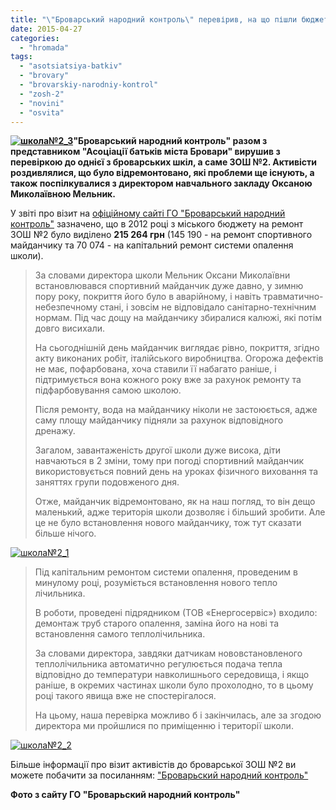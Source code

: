 ```yaml
---
title: "\"Броварський народний контроль\" перевірив, на що пішли бюджетні кошти в ЗОШ №2"
date: 2015-04-27
categories: 
  - "hromada"
tags: 
  - "asotsiatsiya-batkiv"
  - "brovary"
  - "brovarskiy-narodniy-kontrol"
  - "zosh-2"
  - "novini"
  - "osvita"
---
```


**[![школа№2_3](https://mpz.brovary.org/wp-content/uploads/2015/04/IMG_5451.jpg)](https://mpz.brovary.org/wp-content/uploads/2015/04/IMG_5451.jpg)"Броварський народний контроль" разом з представником "Асоціації батьків міста Бровари" вирушив з перевіркою до однієї з броварських шкіл, а саме ЗОШ №2. Активісти роздивлялися, що було відремонтовано, які проблеми ще існують, а також поспілкувалися з директором навчального закладу Оксаною Миколаївною Мельник.**

У звіті про візит на [офіційному сайті ГО "Броварський народний контроль"](http://nk.mybrovary.com/sekreti-vedennya-gospodarstva-vid-direktora-shkoli-2/) зазначено, що в 2012 році з міського бюджету на ремонт ЗОШ №2 було виділено **215 264 грн** (145 190 - на ремонт спортивного майданчику та 70 074 - на капітальний ремонт системи опалення школи).

> За словами директора школи Мельник Оксани Миколаївни встановлювався спортивний майданчик дуже давно, у зимню пору року, покриття його було в аварійному, і навіть травматично-небезпечному стані, і зовсім не відповідало санітарно-технічним нормам. Під час дощу на майданчику збиралися калюжі, які потім довго висихали.
> 
> На сьогоднішній день майданчик виглядає рівно, покриття, згідно акту виконаних робіт, італійського виробництва. Огорожа дефектів не має, пофарбована, хоча ставили її набагато раніше, і підтримується вона кожного року вже за рахунок ремонту та підфарбовування самою школою.
> 
> Після ремонту, вода на майданчику ніколи не застоюється, адже саму площу майданчику підняли за рахунок відповідного дренажу.
> 
> Загалом, завантаженість другої школи дуже висока, діти навчаються в 2 зміни, тому при погоді спортивний майданчик використовується повний день на уроках фізичного виховання та заняттях групи подовженого дня.
> 
> Отже, майданчик відремонтовано, як на наш погляд, то він дещо маленький, адже територія школи дозволяє і більший зробити. Але це не було встановлення нового майданчику, тож тут сказати більше нічого.

[![школа№2_1](https://mpz.brovary.org/wp-content/uploads/2015/04/IMG_5472.jpg)](https://mpz.brovary.org/wp-content/uploads/2015/04/IMG_5472.jpg)

> Під капітальним ремонтом системи опалення, проведеним в минулому році, розуміється встановлення нового тепло лічильника.
> 
> В роботи, проведені підрядником (ТОВ «Енергосервіс») входило: демонтаж труб старого опалення, заміна його на нові та встановлення самого теплолічильника.
> 
> За словами директора, завдяки датчикам нововстановленого теплолічильника автоматично регулюється подача тепла відповідно до температури навколишнього середовища, і якщо раніше, в окремих частинах школи було прохолодно, то в цьому році такого явища вже не спостерігалося.
> 
> На цьому, наша перевірка можливо б і закінчилась, але за згодою директора ми пройшлися по приміщенню і території школи.

[![школа№2_2](https://mpz.brovary.org/wp-content/uploads/2015/04/113.jpg)](https://mpz.brovary.org/wp-content/uploads/2015/04/113.jpg)

Більше інформації про візит активістів до броварської ЗОШ №2 ви можете побачити за посиланням: ["Броварьский народний контроль"](http://nk.mybrovary.com/sekreti-vedennya-gospodarstva-vid-direktora-shkoli-2/)

**Фото з сайту ГО "Броварьский народний контроль"**
